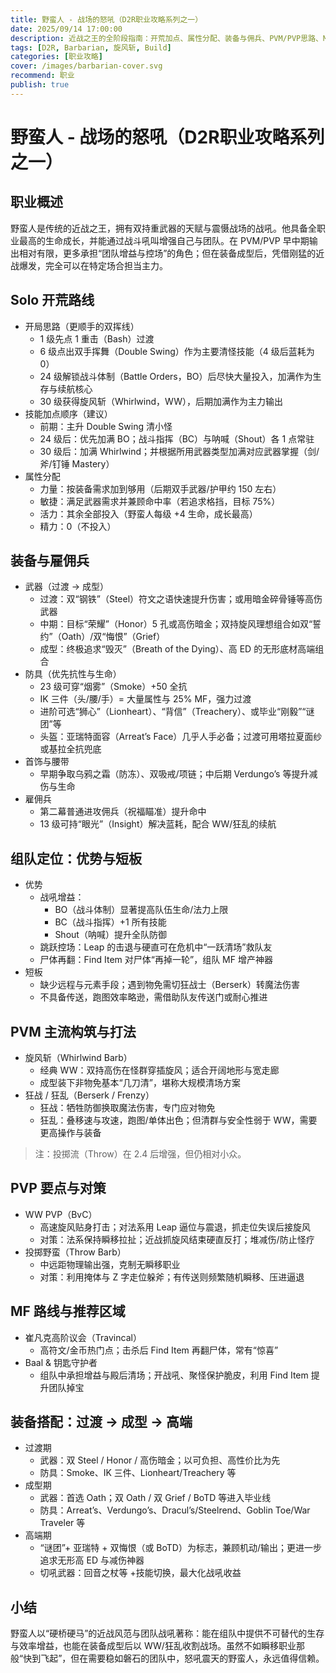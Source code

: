 ```yaml
---
title: 野蛮人 - 战场的怒吼（D2R职业攻略系列之一）
date: 2025/09/14 17:00:00
description: 近战之王的全阶段指南：开荒加点、属性分配、装备与佣兵、PVM/PVP思路、MF路线与成型装备配置。
tags: [D2R, Barbarian, 旋风斩, Build]
categories: [职业攻略]
cover: /images/barbarian-cover.svg
recommend: 职业
publish: true
---
```


# 野蛮人 - 战场的怒吼（D2R职业攻略系列之一）

## 职业概述

野蛮人是传统的近战之王，拥有双持重武器的天赋与震慑战场的战吼。他具备全职业最高的生命成长，并能通过战斗吼叫增强自己与团队。在 PVM/PVP 早中期输出相对有限，更多承担“团队增益与控场”的角色；但在装备成型后，凭借刚猛的近战爆发，完全可以在特定场合担当主力。

## Solo 开荒路线

- 开局思路（更顺手的双挥线）
  - 1 级先点 1 重击（Bash）过渡
  - 6 级点出双手挥舞（Double Swing）作为主要清怪技能（4 级后蓝耗为 0）
  - 24 级解锁战斗体制（Battle Orders，BO）后尽快大量投入，加满作为生存与续航核心
  - 30 级获得旋风斩（Whirlwind，WW），后期加满作为主力输出
- 技能加点顺序（建议）
  - 前期：主升 Double Swing 清小怪
  - 24 级后：优先加满 BO；战斗指挥（BC）与呐喊（Shout）各 1 点常驻
  - 30 级后：加满 Whirlwind；并根据所用武器类型加满对应武器掌握（剑/斧/钉锤 Mastery）
- 属性分配
  - 力量：按装备需求加到够用（后期双手武器/护甲约 150 左右）
  - 敏捷：满足武器需求并兼顾命中率（若追求格挡，目标 75%）
  - 活力：其余全部投入（野蛮人每级 +4 生命，成长最高）
  - 精力：0（不投入）

## 装备与雇佣兵

- 武器（过渡 → 成型）
  - 过渡：双“钢铁”（Steel）符文之语快速提升伤害；或用暗金碎骨锤等高伤武器
  - 中期：目标“荣耀”（Honor）5 孔或高伤暗金；双持旋风理想组合如双“誓约”（Oath）/双“悔恨”（Grief）
  - 成型：终极追求“毁灭”（Breath of the Dying）、高 ED 的无形底材高端组合
- 防具（优先抗性与生命）
  - 23 级可穿“烟雾”（Smoke）+50 全抗
  - IK 三件（头/腰/手）= 大量属性与 25% MF，强力过渡
  - 进阶可选“狮心”（Lionheart）、“背信”（Treachery）、或毕业“刚毅”“谜团”等
  - 头盔：亚瑞特面容（Arreat’s Face）几乎人手必备；过渡可用塔拉夏面纱或基拉全抗兜底
- 首饰与腰带
  - 早期争取乌鸦之霜（防冻）、双吸戒/项链；中后期 Verdungo’s 等提升减伤与生命
- 雇佣兵
  - 第二幕普通进攻佣兵（祝福瞄准）提升命中
  - 13 级可持“眼光”（Insight）解决蓝耗，配合 WW/狂乱的续航

## 组队定位：优势与短板

- 优势
  - 战吼增益：
    - BO（战斗体制）显著提高队伍生命/法力上限
    - BC（战斗指挥）+1 所有技能
    - Shout（呐喊）提升全队防御
  - 跳跃控场：Leap 的击退与硬直可在危机中“一跃清场”救队友
  - 尸体再翻：Find Item 对尸体“再掉一轮”，组队 MF 增产神器
- 短板
  - 缺少远程与元素手段；遇到物免需切狂战士（Berserk）转魔法伤害
  - 不具备传送，跑图效率略逊，需借助队友传送门或耐心推进

## PVM 主流构筑与打法

- 旋风斩（Whirlwind Barb）
  - 经典 WW：双持高伤在怪群穿插旋风；适合开阔地形与宽走廊
  - 成型装下非物免基本“几刀清”，堪称大规模清场方案
- 狂战 / 狂乱（Berserk / Frenzy）
  - 狂战：牺牲防御换取魔法伤害，专门应对物免
  - 狂乱：叠移速与攻速，跑图/单体出色；但清群与安全性弱于 WW，需要更高操作与装备

> 注：投掷流（Throw）在 2.4 后增强，但仍相对小众。

## PVP 要点与对策

- WW PVP（BvC）
  - 高速旋风贴身打击；对法系用 Leap 逼位与震退，抓走位失误后接旋风
  - 对策：法系保持瞬移拉扯；近战抓旋风结束硬直反打；堆减伤/防止怪疗
- 投掷野蛮（Throw Barb）
  - 中远距物理输出强，克制无瞬移职业
  - 对策：利用掩体与 Z 字走位躲斧；有传送则频繁随机瞬移、压进逼退

## MF 路线与推荐区域

- 崔凡克高阶议会（Travincal）
  - 高符文/金币热门点；击杀后 Find Item 再翻尸体，常有“惊喜”
- Baal & 钥匙守护者
  - 组队中承担增益与殿后清场；开战吼、聚怪保护脆皮，利用 Find Item 提升团队掉宝

## 装备搭配：过渡 → 成型 → 高端

- 过渡期
  - 武器：双 Steel / Honor / 高伤暗金；以可负担、高性价比为先
  - 防具：Smoke、IK 三件、Lionheart/Treachery 等
- 成型期
  - 武器：首选 Oath；双 Oath / 双 Grief / BoTD 等进入毕业线
  - 防具：Arreat’s、Verdungo’s、Dracul’s/Steelrend、Goblin Toe/War Traveler 等
- 高端期
  - “谜团”+ 亚瑞特 + 双悔恨（或 BoTD）为标志，兼顾机动/输出；更进一步追求无形高 ED 与减伤神器
  - 切吼武器：回音之杖等 +技能切换，最大化战吼收益

## 小结

野蛮人以“硬桥硬马”的近战风范与团队战吼著称：能在组队中提供不可替代的生存与效率增益，也能在装备成型后以 WW/狂乱收割战场。虽然不如瞬移职业那般“快到飞起”，但在需要稳如磐石的团队中，怒吼震天的野蛮人，永远值得信赖。
